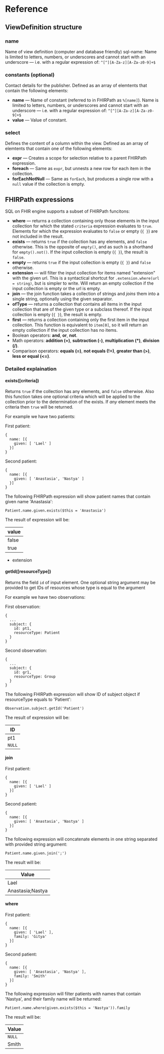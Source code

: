 # Reference

## ViewDefinition structure

### name

Name of view definition (computer and database friendly) sql-name: Name is limited to letters, numbers, or underscores and cannot start with an underscore — i.e. with a regular expression of: `^[^][A-Za-z][A-Za-z0-9]+$`

### сonstants (optional)

Contact details for the publisher. Defined as an array of elemtents that contain the following elements:

* **name** — Name of constant (referred to in FHIRPath as `%[name]`). Name is limited to letters, numbers, or underscores and cannot start with an underscore — i.e. with a regular expression of: `^[^][A-Za-z][A-Za-z0-9]+$`
* **value** — Value of constant.

### select

Defines the content of a column within the view. Defined as an array of elemtents that contain one of the following elements:

* **expr** — Creates a scope for selection relative to a parent FHIRPath expression.&#x20;
* **foreach** — Same as `expr`, but unnests a new row for each item in the collection.
* **forEachNotNull** — Same as `forEach`, but produces a single row with a `null` value if the collection is empty.

## FHIRPath expressions

SQL on FHIR engine supports a subset of FHIRPath funcitons:

* **where** — returns a collection containing only those elements in the input collection for which the stated `criteria` expression evaluates to `true`. Elements for which the expression evaluates to `false` or empty (`{ }`) are not included in the result.
* **exists** — returns `true` if the collection has any elements, and `false` otherwise. This is the opposite of `empty()`, and as such is a shorthand for `empty().not()`. If the input collection is empty (`{ }`), the result is `false`.
* **empty** — returns `true` if the input collection is empty (`{ }`) and `false` otherwise.
* **extension** — will filter the input collection for items named "extension" with the given url. This is a syntactical shortcut for `.extension.where(url = string)`, but is simpler to write. Will return an empty collection if the input collection is empty or the url is empty.
* **join** — the join function takes a collection of strings and _joins_ them into a single string, optionally using the given separator.
* **ofType** — returns a collection that contains all items in the input collection that are of the given type or a subclass thereof. If the input collection is empty (`{ }`), the result is empty.
* **first** — returns a collection containing only the first item in the input collection. This function is equivalent to `item[0]`, so it will return an empty collection if the input collection has no items.
* Boolean operators: **and**, **or**, **not**.
* Math operators: **addition (+)**, **subtraction (-)**, **multiplication (\*)**, **division (/)**.
* Comparison operators: **equals (=)**, **not equals (!=)**, **greater than (>)**, **less or equal (<=)**.

### Detailed explaination

#### exists(\[criteria])

Returns `true` if the collection has any elements, and `false` otherwise. Also this function takes one optional criteria which will be applied to the collection prior to the determination of the exists. If _any_ element meets the criteria then `true` will be returned.

For example we have two patients:

First patient:

```
{
  name: [{
    given: [ 'Lael' ]
  }]
}
```

Second patient:

```
{
  name: [{
    given: [ 'Anastasia', 'Nastya' ]
  }]
}
```

The following FHIRPath expression will show patient names that contain given name 'Anastasia':

```
Patient.name.given.exists($this = 'Anastasia')
```

The result of expression will be:

| value |
| ----- |
| false |
| true  |

* extension

#### getId(\[resourceType])

Returns the field `id` of input element. One optional string argument may be provided to get IDs of resources whose type is equal to the argument&#x20;

For example we have two observations:

First observation:

```
{
  ...
  subject: {
    id: pt1,
    resourceType: Patient
  }
}
```

Second observation:

```
{
  ...
  subject: {
    id: gr1,
    resourceType: Group
  }
}
```

The following FHIRPath expression will show ID of subject object if resourceType equals to 'Patient':

```
Observation.subject.getId('Patient')
```

The result of expression will be:

| ID     |
| ------ |
| pt1    |
| `NULL` |

#### **join**

First patient:

```
{
  name: [{
    given: [ 'Lael' ]
  }]
}
```

Second patient:

```
{
  name: [{
    given: [ 'Anastasia', 'Nastya' ]
  }]
}
```

The following expression will concatenate elements in one string separated with provided string argument:

```
Patient.name.given.join(';')
```

The result will be:

| Value            |
| ---------------- |
| Lael             |
| Anastasia;Nastya |

#### where

First patient:

```
{
  name: [{
    given: [ 'Lael' ],
    family: 'Gitya'
  }]
}
```

Second patient:

```
{
  name: [{
    given: [ 'Anastasia', 'Nastya' ],
    family: 'Smith'
  }]
}
```

The following expression will filter patients with names that contain 'Nastya', and their family name will be returned:

```
Patient.name.where(given.exists($this = 'Nastya')).family
```

The result will be:

| Value  |
| ------ |
| `NULL` |
| Smith  |
